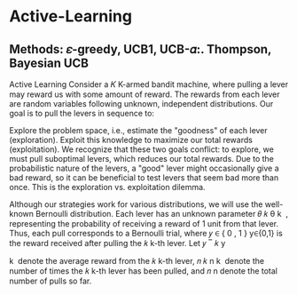 # Active-Learning
## Methods: 𝜀-greedy, UCB1, UCB-𝛼:. Thompson, Bayesian UCB


Active Learning
Consider a 
𝐾
K-armed bandit machine, where pulling a lever may reward us with some amount of reward. The rewards from each lever are random variables following unknown, independent distributions. Our goal is to pull the levers in sequence to:

Explore the problem space, i.e., estimate the "goodness" of each lever (exploration).
Exploit this knowledge to maximize our total rewards (exploitation).
We recognize that these two goals conflict: to explore, we must pull suboptimal levers, which reduces our total rewards. Due to the probabilistic nature of the levers, a "good" lever might occasionally give a bad reward, so it can be beneficial to test levers that seem bad more than once. This is the exploration vs. exploitation dilemma.

Although our strategies work for various distributions, we will use the well-known Bernoulli distribution. Each lever has an unknown parameter 
𝜃
𝑘
θ 
k
​
 , representing the probability of receiving a reward of 1 unit from that lever. Thus, each pull corresponds to a Bernoulli trial, where 
𝑦
∈
{
0
,
1
}
y∈{0,1} is the reward received after pulling the 
𝑘
k-th lever. Let 
𝑦
‾
𝑘
y
​
  
k
​
  denote the average reward from the 
𝑘
k-th lever, 
𝑛
𝑘
n 
k
​
  denote the number of times the 
𝑘
k-th lever has been pulled, and 
𝑛
n denote the total number of pulls so far.
